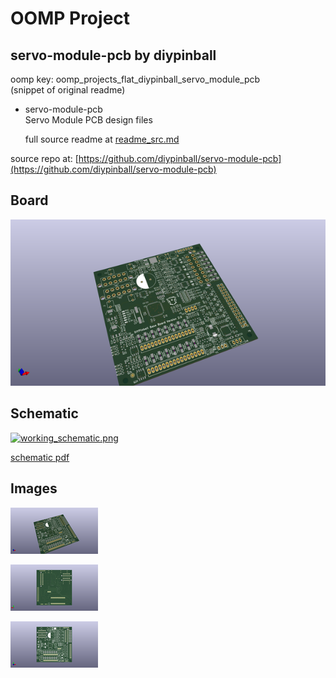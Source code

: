 # OOMP Project  
## servo-module-pcb  by diypinball  
  
oomp key: oomp_projects_flat_diypinball_servo_module_pcb  
(snippet of original readme)  
  
- servo-module-pcb  
Servo Module PCB design files  
  
  full source readme at [readme_src.md](readme_src.md)  
  
source repo at: [https://github.com/diypinball/servo-module-pcb](https://github.com/diypinball/servo-module-pcb)  
## Board  
  
[![working_3d.png](working_3d_600.png)](working_3d.png)  
## Schematic  
  
[![working_schematic.png](working_schematic_600.png)](working_schematic.png)  
  
[schematic pdf](working_schematic.pdf)  
## Images  
  
[![working_3d.png](working_3d_140.png)](working_3d.png)  
  
[![working_3d_back.png](working_3d_back_140.png)](working_3d_back.png)  
  
[![working_3d_front.png](working_3d_front_140.png)](working_3d_front.png)  
